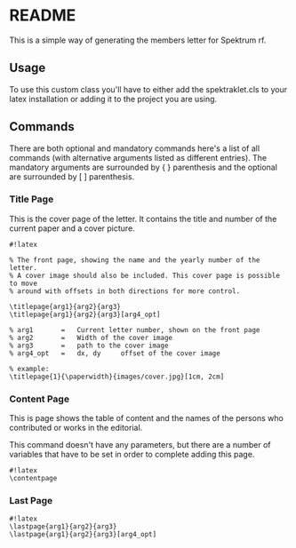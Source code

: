 # README #

This is a simple way of generating the members letter for Spektrum rf.


## Usage ##

To use this custom class you'll have to either add the spektraklet.cls to your latex installation or adding it to the project you are using.


## Commands ##

There are both optional and mandatory commands here's a list of all commands (with alternative arguments listed as different entries). The mandatory arguments are surrounded by { } parenthesis and the optional are surrounded by [ ] parenthesis.


### Title Page ###

This is the cover page of the letter. It contains the title and number of the current paper and a cover picture.

```
#!latex

% The front page, showing the name and the yearly number of the letter.
% A cover image should also be included. This cover page is possible to move
% around with offsets in both directions for more control.

\titlepage{arg1}{arg2}{arg3}
\titlepage{arg1}{arg2}{arg3}[arg4_opt]

% arg1       =   Current letter number, shown on the front page
% arg2       =   Width of the cover image
% arg3       =   path to the cover image
% arg4_opt   =   dx, dy     offset of the cover image

% example:
\titlepage{1}{\paperwidth}{images/cover.jpg}[1cm, 2cm]
```


### Content Page ###

This is page shows the table of content and the names of the persons who contributed or works in the editorial.

This command doesn't have any parameters, but there are a number of variables that have to be set in order to complete adding this page.

```
#!latex
\contentpage
```


### Last Page ###
```
#!latex
\lastpage{arg1}{arg2}{arg3}
\lastpage{arg1}{arg2}{arg3}[arg4_opt]
```